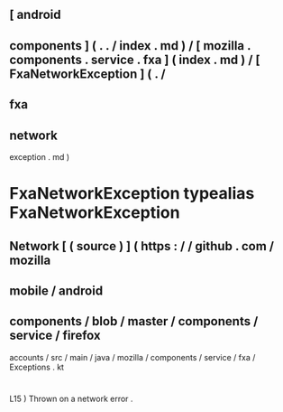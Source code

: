 [
android
-
components
]
(
.
.
/
index
.
md
)
/
[
mozilla
.
components
.
service
.
fxa
]
(
index
.
md
)
/
[
FxaNetworkException
]
(
.
/
-
fxa
-
network
-
exception
.
md
)
#
FxaNetworkException
typealias
FxaNetworkException
=
Network
[
(
source
)
]
(
https
:
/
/
github
.
com
/
mozilla
-
mobile
/
android
-
components
/
blob
/
master
/
components
/
service
/
firefox
-
accounts
/
src
/
main
/
java
/
mozilla
/
components
/
service
/
fxa
/
Exceptions
.
kt
#
L15
)
Thrown
on
a
network
error
.
